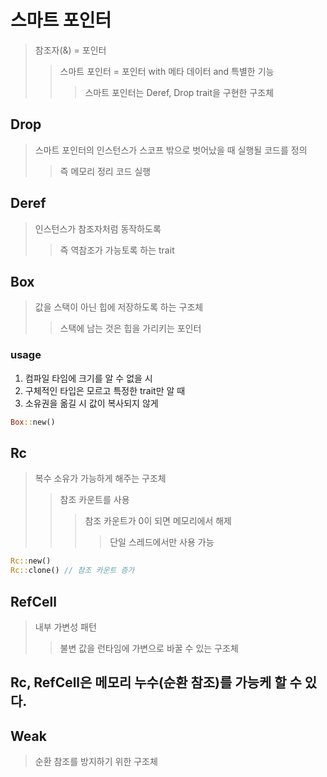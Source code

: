 # 스마트 포인터

> 참조자(&) = 포인터
>
> > 스마트 포인터 = 포인터 with 메타 데이터 and 특별한 기능
> >
> > > 스마트 포인터는 Deref, Drop trait을 구현한 구조체

## Drop

> 스마트 포인터의 인스턴스가 스코프 밖으로 벗어났을 때 실행될 코드를 정의
>
> > 즉 메모리 정리 코드 실행

## Deref

> 인스턴스가 참조자처럼 동작하도록
>
> > 즉 역참조가 가능토록 하는 trait

## Box<T>

> 값을 스택이 아닌 힙에 저장하도록 하는 구조체
>
> > 스택에 남는 것은 힙을 가리키는 포인터

### usage

1. 컴파일 타임에 크기를 알 수 없을 시
2. 구체적인 타입은 모르고 특정한 trait만 알 때
3. 소유권을 옮길 시 값이 복사되지 않게

```rs
Box::new()
```

## Rc

> 복수 소유가 가능하게 해주는 구조체
>
> > 참조 카운트를 사용
> >
> > > 참조 카운트가 0이 되면 메모리에서 해제
> > >
> > > > 단일 스레드에서만 사용 가능

```rs
Rc::new()
Rc::clone() // 참조 카운트 증가
```

## RefCell

> 내부 가변성 패턴
>
> > 불변 값을 런타임에 가변으로 바꿀 수 있는 구조체

## Rc, RefCell은 메모리 누수(순환 참조)를 가능케 할 수 있다.

## Weak

> 순환 참조를 방지하기 위한 구조체
